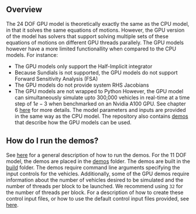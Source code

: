 ## Overview
The 24 DOF GPU model is theoretically exactly the same as the CPU model, in that it solves the same equations of motions. However, the GPU version of the model has solvers that support solving multiple sets of these equations of motions on different GPU threads parallely. The GPU models however have a more limited functionallity when compared to the CPU models. For instance:
- The GPU models only support the Half-Implicit integrator
- Because Sundials is not supported, the GPU models do not support Forward Sensitivity Analysis (FSA)
- The GPU models do not provide system RHS Jacobians
- The GPU models are not wrapped to Python
However, the GPU model can simultaneously simulate upto 300,000 vehicles in real-time at a time step of $1e-3$ when benchmarked on an Nvidia A100 GPU. See chapter 6 [here](https://uwmadison.box.com/s/2tsvr4adbrzklle30z0twpu2nlzvlayc) for more details.
The model parameters and inputs are provided in the same way as the CPU model. The repository also contains [demos](./demos/) that describe how the GPU models can be used.

## How do I run the demos?
See [here](../README.md#how-do-i-use-the-models) for a general description of how to run the demos. For the 11 DOF model, the demos are placed in the [demos](./demos) folder. The demos are built in the [build](../README.md#generate) folder. The demos require command line arguments specifying the input controls for the vehicles. Additionally, some of the GPU demos require information about the number of vehicles desired to be simulated and the number of threads per block to be launched. We recommend using `32` for the number of threads per block. For a description of how to create these control input files, or how to use the default control input files provided, see [here](../24dof/README.md#how-do-i-provide-driver-inputs).
 
 
